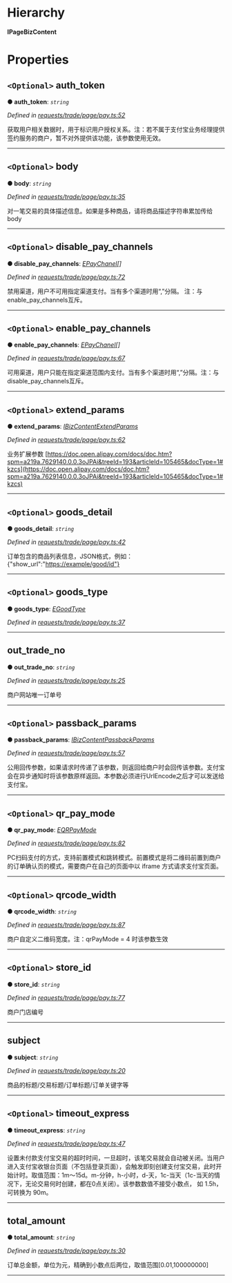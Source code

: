

# Hierarchy

**IPageBizContent**

# Properties

<a id="auth_token"></a>

## `<Optional>` auth_token

**● auth_token**: *`string`*

*Defined in [requests/trade/page/pay.ts:52](https://github.com/yc-node-typescript/alipay/blob/698a611/src/requests/trade/page/pay.ts#L52)*

获取用户相关数据时，用于标识用户授权关系。注：若不属于支付宝业务经理提供签约服务的商户，暂不对外提供该功能，该参数使用无效。

___
<a id="body"></a>

## `<Optional>` body

**● body**: *`string`*

*Defined in [requests/trade/page/pay.ts:35](https://github.com/yc-node-typescript/alipay/blob/698a611/src/requests/trade/page/pay.ts#L35)*

对一笔交易的具体描述信息。如果是多种商品，请将商品描述字符串累加传给body

___
<a id="disable_pay_channels"></a>

## `<Optional>` disable_pay_channels

**● disable_pay_channels**: *[EPayChanel](../enums/_requests_trade_bizcontent_enum_.epaychanel.md)[]*

*Defined in [requests/trade/page/pay.ts:72](https://github.com/yc-node-typescript/alipay/blob/698a611/src/requests/trade/page/pay.ts#L72)*

禁用渠道，用户不可用指定渠道支付。当有多个渠道时用“,”分隔。 注：与enable\_pay\_channels互斥。

___
<a id="enable_pay_channels"></a>

## `<Optional>` enable_pay_channels

**● enable_pay_channels**: *[EPayChanel](../enums/_requests_trade_bizcontent_enum_.epaychanel.md)[]*

*Defined in [requests/trade/page/pay.ts:67](https://github.com/yc-node-typescript/alipay/blob/698a611/src/requests/trade/page/pay.ts#L67)*

可用渠道，用户只能在指定渠道范围内支付。当有多个渠道时用“,”分隔。注：与disable\_pay\_channels互斥。

___
<a id="extend_params"></a>

## `<Optional>` extend_params

**● extend_params**: *[IBizContentExtendParams](_requests_trade_bizcontent_interface_.ibizcontentextendparams.md)*

*Defined in [requests/trade/page/pay.ts:62](https://github.com/yc-node-typescript/alipay/blob/698a611/src/requests/trade/page/pay.ts#L62)*

业务扩展参数 [https://doc.open.alipay.com/docs/doc.htm?spm=a219a.7629140.0.0.3oJPAi&treeId=193&articleId=105465&docType=1#kzcs](https://doc.open.alipay.com/docs/doc.htm?spm=a219a.7629140.0.0.3oJPAi&treeId=193&articleId=105465&docType=1#kzcs)

___
<a id="goods_detail"></a>

## `<Optional>` goods_detail

**● goods_detail**: *`string`*

*Defined in [requests/trade/page/pay.ts:42](https://github.com/yc-node-typescript/alipay/blob/698a611/src/requests/trade/page/pay.ts#L42)*

订单包含的商品列表信息，JSON格式，例如：{"show_url":"[https://example/good/id"}](https://example/good/id"})

___
<a id="goods_type"></a>

## `<Optional>` goods_type

**● goods_type**: *[EGoodType](../enums/_requests_trade_bizcontent_enum_.egoodtype.md)*

*Defined in [requests/trade/page/pay.ts:37](https://github.com/yc-node-typescript/alipay/blob/698a611/src/requests/trade/page/pay.ts#L37)*

___
<a id="out_trade_no"></a>

##  out_trade_no

**● out_trade_no**: *`string`*

*Defined in [requests/trade/page/pay.ts:25](https://github.com/yc-node-typescript/alipay/blob/698a611/src/requests/trade/page/pay.ts#L25)*

商户网站唯一订单号

___
<a id="passback_params"></a>

## `<Optional>` passback_params

**● passback_params**: *[IBizContentPassbackParams](_requests_trade_bizcontent_interface_.ibizcontentpassbackparams.md)*

*Defined in [requests/trade/page/pay.ts:57](https://github.com/yc-node-typescript/alipay/blob/698a611/src/requests/trade/page/pay.ts#L57)*

公用回传参数，如果请求时传递了该参数，则返回给商户时会回传该参数。支付宝会在异步通知时将该参数原样返回。本参数必须进行UrlEncode之后才可以发送给支付宝。

___
<a id="qr_pay_mode"></a>

## `<Optional>` qr_pay_mode

**● qr_pay_mode**: *[EQRPayMode](../enums/_requests_trade_bizcontent_enum_.eqrpaymode.md)*

*Defined in [requests/trade/page/pay.ts:82](https://github.com/yc-node-typescript/alipay/blob/698a611/src/requests/trade/page/pay.ts#L82)*

PC扫码支付的方式，支持前置模式和跳转模式。前置模式是将二维码前置到商户的订单确认页的模式，需要商户在自己的页面中以 iframe 方式请求支付宝页面。

___
<a id="qrcode_width"></a>

## `<Optional>` qrcode_width

**● qrcode_width**: *`string`*

*Defined in [requests/trade/page/pay.ts:87](https://github.com/yc-node-typescript/alipay/blob/698a611/src/requests/trade/page/pay.ts#L87)*

商户自定义二维码宽度。注：qrPayMode = 4 时该参数生效

___
<a id="store_id"></a>

## `<Optional>` store_id

**● store_id**: *`string`*

*Defined in [requests/trade/page/pay.ts:77](https://github.com/yc-node-typescript/alipay/blob/698a611/src/requests/trade/page/pay.ts#L77)*

商户门店编号

___
<a id="subject"></a>

##  subject

**● subject**: *`string`*

*Defined in [requests/trade/page/pay.ts:20](https://github.com/yc-node-typescript/alipay/blob/698a611/src/requests/trade/page/pay.ts#L20)*

商品的标题/交易标题/订单标题/订单关键字等

___
<a id="timeout_express"></a>

## `<Optional>` timeout_express

**● timeout_express**: *`string`*

*Defined in [requests/trade/page/pay.ts:47](https://github.com/yc-node-typescript/alipay/blob/698a611/src/requests/trade/page/pay.ts#L47)*

设置未付款支付宝交易的超时时间，一旦超时，该笔交易就会自动被关闭。当用户进入支付宝收银台页面（不包括登录页面），会触发即刻创建支付宝交易，此时开始计时。取值范围：1m～15d。m-分钟，h-小时，d-天，1c-当天（1c-当天的情况下，无论交易何时创建，都在0点关闭）。该参数数值不接受小数点， 如 1.5h，可转换为 90m。

___
<a id="total_amount"></a>

##  total_amount

**● total_amount**: *`string`*

*Defined in [requests/trade/page/pay.ts:30](https://github.com/yc-node-typescript/alipay/blob/698a611/src/requests/trade/page/pay.ts#L30)*

订单总金额，单位为元，精确到小数点后两位，取值范围\[0.01,100000000\]

___

